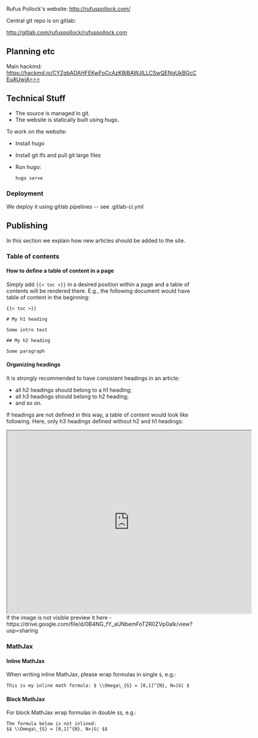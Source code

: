 Rufus Pollock's website: http://rufuspollock.com/

Central git repo is on gitlab:

http://gitlab.com/rufuspollock/rufuspollock.com


## Planning etc

Main hackmd: https://hackmd.io/CYZgbADAHFEKwFoCcAzKBjBAWJILLCSwQENgUkBGcCEuAUwiA===


## Technical Stuff

* The source is managed in git.
* The website is statically built using hugo.

To work on the website:

* Install hugo
* Install git lfs and pull git large files
* Run hugo:

  `hugo serve`

### Deployment

We deploy it using gitlab pipelines -- see .gitlab-ci.yml

## Publishing

In this section we explain how new articles should be added to the site.

### Table of contents

#### How to define a table of content in a page

Simply add `{{< toc >}}` in a desired position within a page and a table of contents will be rendered there. E.g., the following document would have table of content in the beginning:

```
{{< toc >}}

# My h1 heading

Some intro text

## My h2 heading

Some paragraph
```

#### Organizing headings

It is strongly recommended to have consistent headings in an article:

* all h2 headings should belong to a h1 heading;
* all h3 headings should belong to h2 heading;
* and so on.

If headings are not defined in this way, a table of content would look like following. Here, only h3 headings defined without h2 and h1 headings:

<iframe src="https://drive.google.com/file/d/0B4NG_fY_aUNbemFoT2R0ZVp0alk/preview" width="640" height="480"></iframe>
If the image is not visible preview it here - https://drive.google.com/file/d/0B4NG_fY_aUNbemFoT2R0ZVp0alk/view?usp=sharing

### MathJax

#### Inline MathJax

When writing inline MathJax, please wrap formulas in single `$`, e.g.:

```
This is my inline math formula: $ \\Omega\_{G} = [0,1]^{N}, N=|G| $
```

#### Block MathJax

For block MathJax wrap formulas in double `$$`, e.g.:

```
The formula below is not inlined:
$$ \\Omega\_{G} = [0,1]^{N}, N=|G| $$
```
